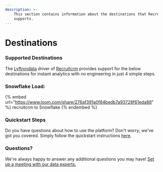 ```yaml
---
description: >-
    This section contains information about the destinations that Recruitcrm
    supports.
---
```


# Destinations

### Supported Destinations

The [Lyftrondata](https://www.lyftrondata.com/) driver of [Recruitcrm](https://www.lyftrondata.com/integration/human-resource-analytics/recruit-crm/) provides support for the below destinations for instant analytics with no engineering in just 4 simple steps.

### Snowflake Load:

{% embed url="https://www.loom.com/share/276af391a0f84bedb7a93728f61eda88" %}
recruitcrm to Snowflake
{% endembed %}

### Quickstart Steps

Do you have questions about how to use the platform? Don't worry; we've got you covered. Simply follow the quickstart instructions [here](README.md).

### Questions? <a href="#questions" id="questions"></a>

We're always happy to answer any additional questions you may have! [Set up a meeting with our data experts.](https://www.lyftrondata.com/book-a-meeting/)
